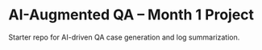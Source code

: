 # AI-Augmented QA – Month 1 Project

Starter repo for AI-driven QA case generation and log summarization.
